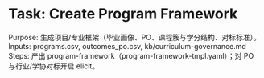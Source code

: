 # Task: Create Program Framework

Purpose: 生成项目/专业框架（毕业画像、PO、课程簇与学分结构、对标标准）。
Inputs: programs.csv, outcomes_po.csv, kb/curriculum-governance.md
Steps: 产出 program-framework（program-framework-tmpl.yaml）；对 PO 与行业/学协对标开启 elicit。
